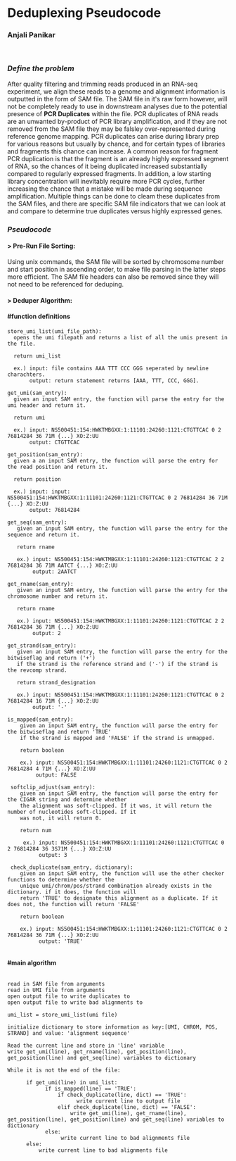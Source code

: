 # Deduplexing Pseudocode  

### Anjali Panikar 

<br/>



### ***Define the problem*** 
After quality filtering and trimming reads produced in an RNA-seq experiment, we align these reads to a genome and alignment information is outputted in the form of SAM file. The SAM file in it's raw form however, will not be completely ready to use in downstream analyses due to the potential presence of **PCR Duplicates** within the file. PCR duplicates of RNA reads are an unwanted by-product of PCR library amplification, and if they are not removed from the SAM file they may be falsley over-represented during reference genome mapping. PCR duplicates can arise during library prep for various reasons but usually by chance, and for certain types of libraries and fragments this chance can increase. A common reason for fragment PCR duplication is that the fragment is an already highly expressed segment of RNA, so the chances of it being duplicated increased substantially compared to regularly expressed fragments. In addition, a low starting library concentration will inevitably require more PCR cycles, further increasing the chance that a mistake will be made during sequence amplification. Multiple things can be done to cleam these duplicates from the SAM files, and there are specific SAM file indicators that we can look at and compare to determine true duplicates versus highly expressed genes. 


### ***Pseudocode***

#### > Pre-Run File Sorting: 
Using unix commands, the SAM file will be sorted by chromosome number and start position in ascending order, to make file parsing in the latter steps more efficient. The SAM file headers can also be removed since they will not need to be referenced for deduping.

#### > Deduper Algorithm:

#### #function definitions 
```
store_umi_list(umi_file_path): 
  opens the umi filepath and returns a list of all the umis present in the file.
  
  return umi_list
  
  ex.) input: file contains AAA TTT CCC GGG seperated by newline charachters.
       output: return statement returns [AAA, TTT, CCC, GGG]. 
       
get_umi(sam_entry):
  given an input SAM entry, the function will parse the entry for the umi header and return it. 
  
  return umi
  
  ex.) input: NS500451:154:HWKTMBGXX:1:11101:24260:1121:CTGTTCAC 0 2 76814284 36 71M {...} XO:Z:UU
       output: CTGTTCAC 

get_position(sam_entry):
  given a an input SAM entry, the function will parse the entry for the read position and return it.
  
  return position
  
  ex.) input: input: NS500451:154:HWKTMBGXX:1:11101:24260:1121:CTGTTCAC 0 2 76814284 36 71M {...} XO:Z:UU
       output: 76814284 
  
get_seq(sam_entry):
   given an input SAM entry, the function will parse the entry for the sequence and return it. 
   
   return rname
   
   ex.) input: NS500451:154:HWKTMBGXX:1:11101:24260:1121:CTGTTCAC 2 2 76814284 36 71M AATCT {...} XO:Z:UU
        output: 2AATCT

get_rname(sam_entry):
   given an input SAM entry, the function will parse the entry for the chromosome number and return it. 
   
   return rname
   
   ex.) input: NS500451:154:HWKTMBGXX:1:11101:24260:1121:CTGTTCAC 2 2 76814284 36 71M {...} XO:Z:UU
        output: 2
 
get_strand(sam_entry):
   given an input SAM entry, the function will parse the entry for the bitwiseflag and return ('+')  
   if the strand is the reference strand and ('-') if the strand is the revcomp strand.
   
   return strand_designation
   
   ex.) input: NS500451:154:HWKTMBGXX:1:11101:24260:1121:CTGTTCAC 0 2 76814284 16 71M {...} XO:Z:UU
        output: '-'
        
is_mapped(sam_entry):
    given an input SAM entry, the function will parse the entry for the bitwiseflag and return 'TRUE'  
    if the strand is mapped and 'FALSE' if the strand is unmapped.
    
    return boolean
    
    ex.) input: NS500451:154:HWKTMBGXX:1:11101:24260:1121:CTGTTCAC 0 2 76814284 4 71M {...} XO:Z:UU
         output: FALSE
 
 softclip_adjust(sam_entry):
    given an input SAM entry, the function will parse the entry for the CIGAR string and determine whether   
    the alignment was soft-clipped. If it was, it will return the number of nucleotides soft-clipped. If it 
    was not, it will return 0. 
    
    return num
 
     ex.) input: NS500451:154:HWKTMBGXX:1:11101:24260:1121:CTGTTCAC 0 2	76814284 36 3S71M {...} XO:Z:UU
          output: 3
  
 check_duplicate(sam_entry, dictionary):
    given an input SAM entry, the function will use the other checker functions to determine whether the  
    unique umi/chrom/pos/strand combination already exists in the dictionary. if it does, the function will  
    return 'TRUE' to designate this alignment as a duplicate. If it does not, the function will return 'FALSE'
    
    return boolean
   
    ex.) input: NS500451:154:HWKTMBGXX:1:11101:24260:1121:CTGTTCAC 0 2 76814284	36 71M {...} XO:Z:UU
          output: 'TRUE' 
 
```

#### #main algorithm
```

read in SAM file from arguments
read in UMI file from arguments
open output file to write duplicates to
open output file to write bad alignments to 

umi_list = store_umi_list(umi file)

initialize dictionary to store information as key:[UMI, CHROM, POS, STRAND] and value: 'alignment sequence'

Read the current line and store in 'line' variable
write get_umi(line), get_rname(line), get_position(line), get_position(line) and get_seq(line) variables to dictionary 

While it is not the end of the file:
      
      if get_umi(line) in umi_list:
            if is_mapped(line) == 'TRUE':
                if check_duplicate(line, dict) == 'TRUE':
                      write current line to output file
                elif check_duplicate(line, dict) == 'FALSE':
                    write get_umi(line), get_rname(line), get_position(line), get_position(line) and get_seq(line) variables to dictionary 
            else:
                 write current line to bad alignments file
      else:
          write current line to bad alignments file 
                 
```
